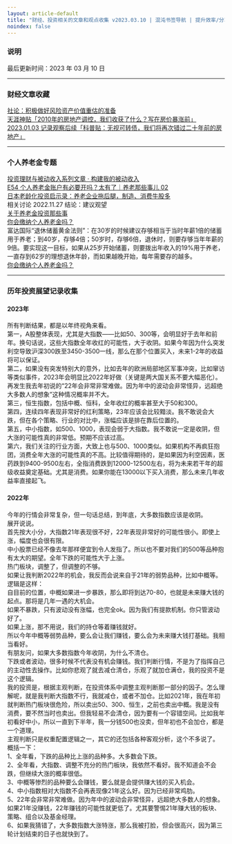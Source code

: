 ```yaml
---
layout: article-default
title: "财经、投资相关的文章和观点收集 v2023.03.10 | 混沌书签导航 | 提升效率/分享优质信息/资源收藏"
noindex: false
---
```


<article>
    <h3>说明</h3>
    最后更新时间：2023 年 03 月 10 日
    <hr>
    <h3>财经文章收藏</h3>
    <a target="_blank" rel="noopener nofollow" href="https://www.yicai.com/news/101571807.html">社论：积极做好风险资产价值重估的准备</a>
    <br><a target="_blank" rel="noopener nofollow" href="https://github.com/shengcaishizhan/kkndme_tianya/blob/master/README.md">天涯神贴「2010年的房地产调控，我们收获了什么？写在房价暴涨前」</a>
    <br><a target="_blank" rel="noopener nofollow" href="https://www.jisilu.cn/question/471077">2023.01.03 记录观察后续「科普贴：无视可转债，我们将再次错过二十年前的房地产」</a>
    <hr>
    <h3>个人养老金专题</h3>
    <a target="_blank" rel="noopener nofollow" href="https://www.bmpi.dev/money/">投资理财与被动收入系列文章 · 构建我的被动收入</a>
    <br><a target="_blank" rel="noopener nofollow" href="https://youzhiyouxing.cn/materials/1315">E54 个人养老金账户有必要开吗？太有了｜养老那些事儿 02</a>
    <br><a target="_blank" rel="noopener nofollow" href="https://mp.weixin.qq.com/s/TKL6k3Hokvqxd807Pfqvpg">日本老龄化投资启示录：养老企业拖后腿，制造、消费牛股多</a>
    <br>相关讨论 2022.11.27 结论：建议观望
    <br><a target="_blank" rel="noopener nofollow" href="https://www.jisilu.cn/question/469069">关于养老金投资那些事</a>
    <br><a target="_blank" rel="noopener nofollow" href="https://www.jisilu.cn/question/469022">你会缴纳个人养老金吗？</a>
    <br>富达国际“退休储蓄黄金法则”：在30岁的时候建议存够相当于当时年薪1倍的储蓄用于养老；到40岁，存够4倍；50岁时，存够6倍，退休时，则要存够当年年薪的9倍。要实现这一目标，如果从25岁开始储蓄，则要拨出年收入的19%用于养老，一直存到62岁的理想退休年龄，而如果越晚开始，每年需要存的越多。
    <br><a target="_blank" rel="noopener nofollow" href="https://www.huxiu.com/article/815353.html">你会缴纳个人养老金吗？</a>
    <hr>
    <h3>历年投资展望记录收集</h3>
    <h4>2023年</h4>
    所有判断结果，都是以年终视角来看。
    <br>第一，A股整体表现，尤其是大指数——比如50、300等，会明显好于去年和前年。换句话说，这些大指数全年收红的可能性，大于收阴。如果今年因为什么突发利空导致沪深300跌至3450-3500一线，那么在那个位置买入，未来1-2年的收益将可以保证。
    <br>第二，如果没有突发特别大的意外，比如去年的欧洲局部地区军事冲突，比如窜访等类似事件，2023年会明显比2022年好做（关键是两大国关系不要大幅恶化）。再发生我去年初说的“22年会非常非常难做。因为年中的波动会非常怪异，远超绝大多数人的想象”这种情况概率并不大。
    <br>第三，恒生指数，包括中概、恒科，全年收红的概率甚至大于50和300。
    <br>第四，连续四年表现非常好的红利策略，23年应该会比较黯淡。我不敢说会大跌，但在各个策略、行业的对比中，涨幅应该是排在靠后位置的。
    <br>第五，中小指数，如500、1000，表现会弱于大指数。我不敢说一定是收阴，但大涨的可能性真的非常低。预期不应该过高。
    <br>第六，我们关注的行业方面，大致上也与500、1000类似。如果机构不再疯狂抱团，消费全年大涨的可能性真的不高。比较值得期待的，是如果因为利空因素，医药跌到9400-9500左右，全指消费跌到12000-12500左右，将为未来若干年的超级收益奠定基础。尤其是消费。如果你能在13000以下买入消费，那么未来几年收益率直接起飞。
    <h4>2022年</h4>
    今年的行情会非常复杂，但一句话总结，到年底，大多数指数应该是收阴。
    <br>展开说说。
    <br>首先按大小分，大指数21年表现很不好，22年表现非常好的可能性很小。即使上涨，幅度也会很有限。
    <br>中小股票已经不像去年那样便宜到令人发指了。所以也不要对我们的500等品种抱有太大的期望。全年下跌的可能性大于上涨。
    <br>热门板块，调整了，但调整的不够。
    <br>如果让我判断2022年的机会，我反而会说来自于21年的弱势品种，比如中概等。
    <br>逻辑是这样：
    <br>自目前的位置，中概如果进一步暴跌，那么即将到达70-80，也就是未来赚大钱的起点。那将是几年一遇的大机会。
    <br>如果不暴跌，只有波动没有涨幅，也完全ok。因为我们有提款机制。你只管波动好了。
    <br>如果上涨，那不用说，我们的持仓等着赚钱就好。
    <br>所以今年中概等弱势品种，要么会让我们赚钱，要么会为未来赚大钱打基础。我相当看好。
    <br>有朋友问，如果大多数指数今年收阴，为什么不清仓。
    <br>下跌或者波动，很多时候不代表没有机会赚钱。我们判断行情，不是为了指挥自己的主动性去操作。比如你悲观了就去减仓清仓，乐观了就加仓满仓，我的投资不是这个逻辑。
    <br>我的投资是，根据主观判断，在投资体系中调整主观判断那一部分的因子。怎么理解呢，就是我判断大指数不行，我就减仓，或者不加仓。比如2021年，我在年初就判断热门板块很危险，所以卖出50、300、恒生，之前也卖出中概。我是没有消费，要不然当时也卖出。但我轻易不会清仓，因为要有一个容错空间。比如我年初看好中小，所以一直到下半年，我一分钱500也没卖，但年初也不会加仓，都是一个道理。
    <br>主观判断只是权重配置逻辑之一，其它的还包括各种客观分析，这个不多说了。
    <br>概括一下：
    <br>1、全年看，下跌的品种比上涨的品种多。大多数会下跌。
    <br>2、全年看，大指数、调整不充分的热门板块，我依然不看好。我不知道会不会跌，但继续大涨的概率很低。
    <br>3、中概等惨烈的品种要么会赚钱，要么就是会提供赚大钱的买入机会。
    <br>4、中小指数相对大指数不会再表现像21年这么好。因为已经非常鸡肋。
    <br>5、22年会非常非常难做。因为年中的波动会非常怪异，远超绝大多数人的想象。如果21年没赚钱，22年赚钱的可能性就更低了。尤其要警惕21年赚大钱的板块、策略、组合以及基金经理。
    <br>6、如果我猜错了，大多数指数大涨特涨，那么我被打脸，但会很高兴，因为第三轮计划结束的日子也就快到了。
<article>
